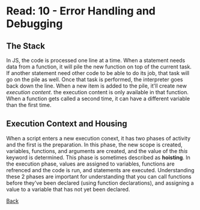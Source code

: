 # Read: 10 - Error Handling and Debugging

## The Stack

In JS, the code is processed one line at a time. When a statement needs data from a function, it will pile the new function on top of the current task. If another statement need other code to be able to do its job, that task will go on the pile as well. Once that task is performed, the interpreter goes back down the line. When a new item is added to the pile, it'll create new *execution content*. the execution content is only available in that function. When a function gets called a second time, it can have a different variable than the first time.

## Execution Context and Housing

When a script enters a new execution conext, it has two phases of activity and the first is the preparation. In this phase, the new scope is created, variables, functions, and arguments are created, and the value of the *this* keyword is determined. This phase is sometimes described as **hoisting**. In the execution phase, values are assigned to variables, functions are refrenced and the code is run, and statements are executed. Understanding these 2 phases are important for understanding that you can call functions before they've been declared (using function declarations), and assigning a value to a variable that has not yet been declared.

[Back](https://dylanmunson.github.io/reading-notes/)
